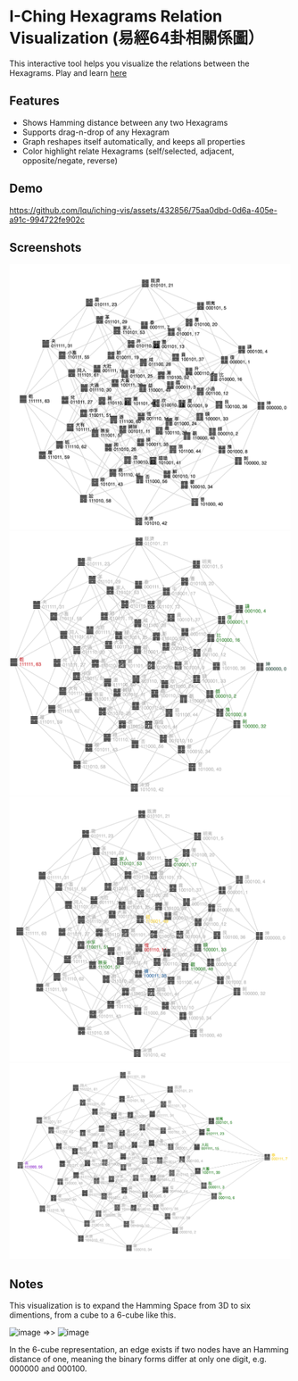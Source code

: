 # I-Ching Hexagrams Relation Visualization (易經64卦相關係圖）
This interactive tool helps you visualize the relations between the Hexagrams. Play and learn [here](https://lqu.github.io/iching-vis/) 
## Features
* Shows Hamming distance between any two Hexagrams
* Supports drag-n-drop of any Hexagram
* Graph reshapes itself automatically, and keeps all properties
* Color highlight relate Hexagrams (self/selected, adjacent, opposite/negate, reverse)

## Demo
https://github.com/lqu/iching-vis/assets/432856/75aa0dbd-0d6a-405e-a91c-994722fe902c

## Screenshots
![](docs/screenshot-1.png)
![](docs/screenshot-2.png)
![](docs/screenshot-3.png)
![](docs/screenshot-4.png)

## Notes
This visualization is to expand the Hamming Space from 3D to six dimentions, from a cube to a 6-cube like this. 

<img width="256" alt="image" src="https://github.com/lqu/iching-vis/assets/432856/fcef21cf-3e75-4e3b-9c48-3cd009c2c160">
 =>> 
<img width="256" alt="image" src="https://github.com/lqu/iching-vis/assets/432856/6d16b447-9af6-4e99-882c-69dfbca43505">


In the 6-cube representation, 
an edge exists if two nodes have an Hamming distance of one, meaning the binary forms differ at only one digit,
e.g. 000000 and 000100.
